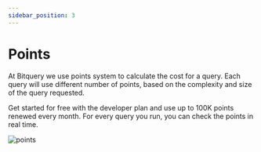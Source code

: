 ```yaml
---
sidebar_position: 3
---
```


# Points

At Bitquery we use points system to calculate the cost for a query. Each query will use different number of points, based on the complexity and size of the query requested.

Get started for free with the developer plan and use up to 100K points renewed every month.
For every query you run, you can check the points in real time.

![points](/img/ide/points.png)